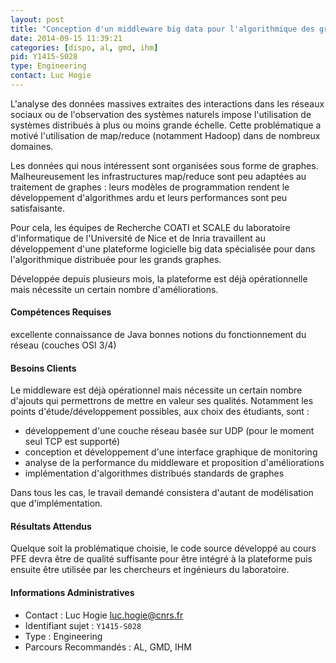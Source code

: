 ```yaml
---
layout: post
title: "Conception d'un middleware big data pour l'algorithmique des grands graphes"
date: 2014-09-15 11:39:21
categories: [dispo, al, gmd, ihm]
pid: Y1415-S028
type: Engineering
contact: Luc Hogie
---
```

       
L'analyse des données massives extraites des interactions dans les réseaux sociaux ou de l'observation des systèmes naturels impose l'utilisation de systèmes distribués à plus ou moins grande échelle. Cette problématique a motivé l'utilisation de map/reduce (notamment Hadoop) dans de nombreux domaines. 

Les données qui nous intéressent sont organisées sous forme de graphes. Malheureusement les infrastructures map/reduce sont peu adaptées au traitement de graphes : leurs modèles de programmation rendent le développement d'algorithmes ardu et leurs performances sont peu satisfaisante.

Pour cela, les équipes de Recherche COATI et SCALE du laboratoire d'informatique de l'Université de Nice et de Inria travaillent au développement d'une plateforme logicielle big data spécialisée pour dans l'algorithmique distribuée pour les grands graphes.

Développée depuis plusieurs mois, la plateforme est déjà opérationnelle mais nécessite un certain nombre d'améliorations.

#### Compétences Requises
excellente connaissance de Java
bonnes notions du fonctionnement du réseau (couches OSI 3/4)


#### Besoins Clients
Le middleware est déjà opérationnel mais nécessite un certain nombre d'ajouts qui permettrons de mettre en valeur ses qualités. Notamment les points d'étude/développement possibles, aux choix des étudiants, sont :
- développement d'une couche réseau basée sur UDP (pour le moment seul TCP est supporté)
- conception et développement d'une interface graphique de monitoring
- analyse de la performance du middleware et proposition d'améliorations
- implémentation d'algorithmes distribués standards de graphes

Dans tous les cas, le travail demandé consistera d'autant de modélisation que d'implémentation.

#### Résultats Attendus
Quelque soit la problématique choisie, le code source développé au cours PFE devra être de qualité suffisante pour être intégré à la plateforme puis ensuite être utilisée par les chercheurs et ingénieurs du laboratoire.
     

#### Informations Administratives
  * Contact : Luc Hogie <luc.hogie@cnrs.fr>
  * Identifiant sujet : `Y1415-S028`
  * Type : Engineering
  * Parcours Recommandés : AL, GMD, IHM
     
